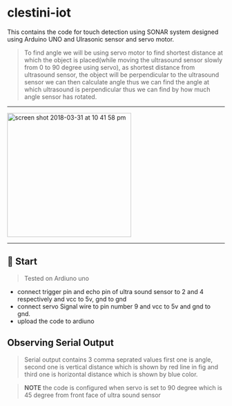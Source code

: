 # clestini-iot
This contains the code for touch detection using SONAR system designed using Arduino UNO and Ulrasonic sensor and servo motor.
> To find angle we will be using servo motor to find shortest distance at which the object is placed(while moving the ultrasound sensor slowly from 0 to 90 degree using servo), as shortest distance from ultrasound sensor, the object will be perpendicular to the ultrasound sensor we can then calculate angle thus we can find the angle at which ultrasound is perpendicular thus we can find by how much angle sensor has rotated.

----
<img width="287" alt="screen shot 2018-03-31 at 10 41 58 pm" src="https://user-images.githubusercontent.com/22680912/38166142-967e542c-353c-11e8-8c64-db180f0557b2.png">

----
## 🏃 Start
> Tested on Ardiuno uno
- connect trigger pin and echo pin of ultra sound sensor to 2 and 4 respectively and vcc to 5v, gnd to gnd
- connect servo Signal wire to pin number 9 and vcc to 5v and gnd to gnd.
- upload the code to ardiuno

## Observing Serial Output
> Serial output contains 3 comma seprated values first one is angle, second one is  vertical distance which is shown by red line in fig and third one is horizontal distance which is shown by blue color.



> **NOTE** the code is configured when servo is set to 90 degree which is 45 degree from front face of ultra sound sensor
